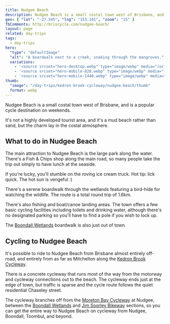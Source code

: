 ```yaml
---
title: Nudgee Beach
description: Nudgee Beach is a small costal town west of Brisbane, and is a popular cycle destination on weekends. It's not a built up tourist area and it is a mud beach, but its charms lay in the costal atmosphere.
geo: { "lat": "-27.345", "lng": "153.101", "zoom": "15" }
fbComments: http://briscycle.com/nudgee-beach/
layout: page
related: day-trips
tags:
  - day-trips
hero:
  "type": "defaultImage"
  "alt": "A boardwalk next to a creek, snaking through the mangroves."
  variations:
    - '<source srcset="hero-desktop.webp" type="image/webp" media="(orientation: landscape)" width="3353" height="897" />'
    - '<source srcset="hero-mobile-828.webp" type="image/webp" media="(max-width: 414px)" width=828 height=486 />'
    - '<source srcset="hero-mobile-1440.webp" type="image/webp" media="(min-width: 415px)" width=828 height=486 />'
thumb:
  "image": "/day-trips/kedron-brook-cycleway/nudgee-beach/thumb"
  format: webp
---
```


Nudgee Beach is a small costal town west of Brisbane, and is a popular cycle destination on weekends.

It's not a highly developed tourist area, and it's a mud beach rather than sand, but the charm lay in the costal atmosphere.

## What to do in Nudgee Beach

The main attraction to Nudgee Beach is the large park along the water. There's a Fish & Chips shop along the main road, so many people take the trip out simply to have lunch at the seaside.

If you're lucky, you'll stumble on the roving ice cream truck. Hot tip: lick quick. The hot sun is vengeful :)

There's a serene boardwalk through the wetlands featuring a bird-hide for watching the wildlife. The route is a total round trip of 1.6km.

There's also fishing and boat/canoe landing areas. The town offers a few basic cycling facilities including toilets and drinking water, although there's no designated parking so you'll have to find a pole if you wish to lock up.

The [Boondall Wetlands](/moreton-bay/boondall-wetlands/) boardwalk is also just out of town.

## Cycling to Nudgee Beach

It's possible to ride to Nudgee Beach from Brisbane almost entirely off-road, and entirely from as far as Mitchelton along the [Kedron Brook Cycleway](/day-trips/kedron-brook-cycleway/).

There is a concrete cycleway that runs most of the way from the motorway and cycleway connections out to the beach. The cycleway ends just at the edge of town, but traffic is sparse and the cycle route follows the quiet residential Chaseley street.

The cycleway branches off from the [Moreton Bay Cycleway](/moreton-bay/) at Nudgee, between the [Boondall Wetlands](/moreton-bay/boondall-wetlands/) and [Jim Soorley Bikeway](/day-trips/kedron-brook-cycleway/jim-soorley-bikeway/) sections, so you can get the entire way to Nudgee Beach on cycleway from Nudgee, Boondall, Toombul, and beyond.
